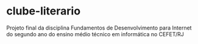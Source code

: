 # clube-literario
Projeto final da disciplina Fundamentos de Desenvolvimento para Internet do segundo ano do ensino médio técnico em informática no CEFET/RJ 
